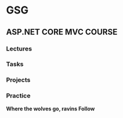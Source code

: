 # GSG

## ASP.NET CORE MVC COURSE

### Lectures
### Tasks
### Projects
### Practice

**Where the wolves go, ravins Follow**
